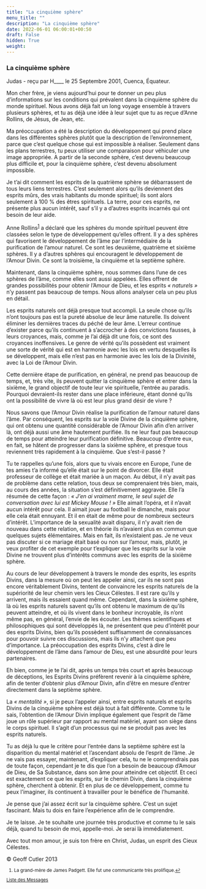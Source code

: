 ```yaml
---
title: "La cinquième sphère"
menu_title: ""
description: "La cinquième sphère"
date: 2022-06-01 06:00:01+00:50
draft: False
hidden: True
weight:
---
```

### La cinquième sphère

Judas - reçu par H____ le 25 Septembre 2001, Cuenca, Équateur.

Mon cher frère, je viens aujourd’hui pour te donner un peu plus d’informations sur les conditions qui prévalent dans la cinquième sphère du monde spirituel. Nous avons déjà fait un long voyage ensemble à travers plusieurs sphères, et tu as déjà une idée à leur sujet que tu as reçue d’Anne Rollins, de Jésus, de Jean, etc.

Ma préoccupation a été la description du développement qui prend place dans les différentes sphères plutôt que la description de l’environnement, parce que c’est quelque chose qui est impossible à réaliser. Seulement dans les plans terrestres, tu peux utiliser une comparaison pour véhiculer une image appropriée. A partir de la seconde sphère, c’est devenu beaucoup plus difficile et, pour la cinquième sphère, c’est devenu absolument impossible.

Je t’ai dit comment les esprits de la quatrième sphère se débarrassent de tous leurs liens terrestres. C’est seulement alors qu’ils deviennent des esprits mûrs, des vrais habitants du monde spirituel; ils sont alors seulement à 100 % des êtres spirituels. La terre, pour ces esprits, ne présente plus aucun intérêt, sauf s’il y a d’autres esprits incarnés qui ont besoin de leur aide.

Anne Rollins<sup id="a1">[1](#f1)</sup> a déclaré que les sphères du monde spirituel peuvent être classées selon le type de développement qu’elles offrent. Il y a des sphères qui favorisent le développement de l’âme par l’intermédiaire de la purification de l’amour naturel. Ce sont les deuxième, quatrième et sixième sphères. Il y a d’autres sphères qui encouragent le développement de l’Amour Divin. Ce sont la troisième, la cinquième et la septième sphère.

Maintenant, dans la cinquième sphère, nous sommes dans l’une de ces sphères de l’âme, comme elles sont aussi appelées. Elles offrent de grandes possibilités pour obtenir l’Amour de Dieu, et les esprits *« naturels »* n’y passent pas beaucoup de temps. Nous allons analyser cela un peu plus en détail.

Les esprits naturels ont déjà presque tout accompli. La seule chose qu’ils n’ont toujours pas est la pureté absolue de leur âme naturelle. Ils doivent éliminer les dernières traces du péché de leur âme. L’erreur continue d’exister parce qu’ils continuent à s’accrocher à des convictions fausses, à leurs croyances, mais, comme je l’ai déjà dit une fois, ce sont des croyances inoffensives. Le genre de vérité qu’ils possèdent est vraiment une sorte de vérité qui est en harmonie avec les lois en vertu desquelles ils se développent, mais elle n’est pas en harmonie avec les lois de la Divinité, avec la Loi de l’Amour Divin.

Cette dernière étape de purification, en général, ne prend pas beaucoup de temps, et, très vite, ils peuvent quitter la cinquième sphère et entrer dans la sixième, le grand objectif de toute leur vie spirituelle, l’entrée au paradis. Pourquoi devraient-ils rester dans une place inférieure, étant donné qu’ils ont la possibilité de vivre là où est leur plus grand désir de vivre ?

Nous savons que l’Amour Divin réalise la purification de l’amour naturel dans l’âme. Par conséquent, les esprits sur la voie Divine de la cinquième sphère, qui ont obtenu une quantité considérable de l’Amour Divin afin d’en arriver là, ont déjà aussi une âme hautement purifiée. Ils ne leur faut pas beaucoup de temps pour atteindre leur purification définitive. Beaucoup d’entre eux, en fait, se hâtent de progresser dans la sixième sphère, et presque tous reviennent très rapidement à la cinquième. Que s’est-il passé ?

Tu te rappelles qu’une fois, alors que tu vivais encore en Europe, l’une de tes amies t’a informé qu’elle était sur le point de divorcer. Elle était professeur de collège et était mariée à un maçon. Au début, il n’y avait pas de problème dans cette relation, tous deux se comprenaient très bien, mais, au cours des années, la situation s’est définitivement aggravée. Elle l’a résumée de cette façon : *« J’en ai vraiment marre, le seul sujet de conversation avec lui est Mickey Mouse ! »* Elle aimait l’opéra, et il n’avait aucun intérêt pour cela. Il aimait jouer au football le dimanche, mais pour elle cela était ennuyant. Et il en était de même pour de nombreux secteurs d’intérêt. L’importance de la sexualité avait disparu, il n’y avait rien de nouveau dans cette relation, et en théorie ils n’avaient plus en commun que quelques sujets élémentaires. Mais en fait, ils n’existaient pas. Je ne veux pas discuter si ce mariage était basé ou non sur l’amour, mais, plutôt, je veux profiter de cet exemple pour t’expliquer que les esprits sur la voie Divine ne trouvent plus d’intérêts communs avec les esprits de la sixième sphère.

Au cours de leur développement à travers le monde des esprits, les esprits Divins, dans la mesure où on peut les appeler ainsi, car ils ne sont pas encore véritablement Divins, tentent de convaincre les esprits naturels de la supériorité de leur chemin vers les Cieux Célestes. ll est rare qu’ils y arrivent, mais ils essaient quand même. Cependant, dans la sixième sphère, là  où les esprits naturels savent qu’ils ont obtenu le maximum de qu’ils peuvent atteindre, et où ils vivent dans le bonheur incroyable, ils n’ont même pas, en général, l’envie de les écouter. Les thèmes scientifiques et philosophiques qui sont développés là, ne présentent que peu d’intérêt pour des esprits Divins, bien qu’ils possèdent suffisamment de connaissances pour pouvoir suivre ces discussions, mais ils n’y attachent que peu d’importance. La préoccupation des esprits Divins, c’est à dire le développement de l’âme dans l’amour de Dieu, est une absurdité pour leurs partenaires.

Eh bien, comme je te l’ai dit, après un temps très court et après beaucoup de déceptions, les Esprits Divins préfèrent revenir à la cinquième sphère, afin de tenter d’obtenir plus d’Amour Divin, afin d’être en mesure d’entrer directement dans la septième sphère.

La *« mentalité »*, si je peux l’appeler ainsi, entre esprits naturels et esprits Divins de la cinquième sphère est déjà tout à fait différente. Comme tu le sais, l’obtention de l’Amour Divin implique également que l’esprit de l’âme joue un rôle supérieur par rapport au mental matériel, ayant son siège dans le corps spirituel. Il s’agit d’un processus qui ne se produit pas avec les esprits naturels.

Tu as déjà lu que le critère pour l’entrée dans la septième sphère est la disparition du mental matériel et l’ascendant absolu de l’esprit de l’âme. Je ne vais pas essayer, maintenant, d’expliquer cela, tu ne le comprendrais pas de toute façon, cependant je te dis que l’on a besoin de beaucoup d’Amour de Dieu, de Sa Substance, dans son âme pour atteindre cet objectif. Et ceci est exactement ce que les esprits, sur le chemin Divin, dans la cinquième sphère, cherchent à obtenir. Et en plus de ce développement, comme tu peux l’imaginer, ils continuent à travailler pour le bénéfice de l’humanité.

Je pense que j’ai assez écrit sur la cinquième sphère. C’est un sujet fascinant. Mais tu dois en faire l’expérience afin de le comprendre.

Je te laisse. Je te souhaite une journée très productive et comme tu le sais déjà, quand tu besoin de moi, appelle-moi. Je serai là immédiatement.

Avec tout mon amour, je suis ton frère en Christ, Judas, un esprit des Cieux Célestes.

© Geoff Cutler 2013
<small>

1. <large id="f1"> La grand-mère de James Padgett. Elle fut une communicante très prolifique.[↩](#a1)

[Liste des Messages](/fr-contemporary-messages/fr-contemporary-messages-by-date-order/fr-contemporary-messages-2001)
